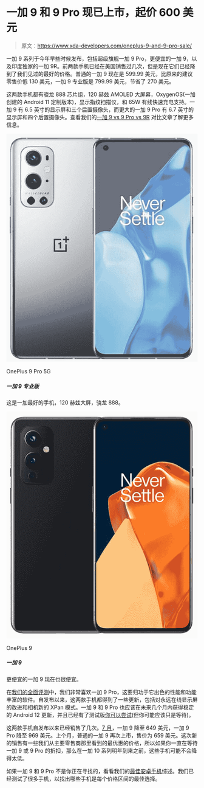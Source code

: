 # 一加 9 和 9 Pro 现已上市，起价 600 美元

> 原文：<https://www.xda-developers.com/oneplus-9-and-9-pro-sale/>

一加 9 系列于今年早些时候发布，包括超级旗舰一加 9 Pro，更便宜的一加 9，以及印度独家的一加 9R。前两款手机已经在美国销售过几次，但是现在它们已经降到了我们见过的最好的价格。普通的一加 9 现在是 599.99 美元，比原来的建议零售价低 130 美元，一加 9 专业版是 799.99 美元，节省了 270 美元。

这两款手机都有骁龙 888 芯片组，120 赫兹 AMOLED 大屏幕，OxygenOS(一加创建的 Android 11 定制版本)，显示指纹扫描仪，和 65W 有线快速充电支持。一加 9 有 6.5 英寸的显示屏和三个后置摄像头，而更大的一加 9 Pro 有 6.7 英寸的显示屏和四个后置摄像头。查看我们的[一加 9 vs 9 Pro vs 9R](https://www.xda-developers.com/oneplus-9-vs-9r-vs-9-pro/) 对比文章了解更多信息。

 <picture>![The current flagship OnePlus phone is back down to $799.](img/b05f95a5c79b02a7c8ab26fb22e98af0.png)</picture> 

OnePlus 9 Pro 5G

##### 一加 9 专业版

这是一加最好的手机，120 赫兹大屏，骁龙 888。

 <picture>![The vanilla OnePlus 9 is for those who want flagship performance but don't want to pay top dollar.](img/c47693d597164f17038c56e13fe892e8.png)</picture> 

OnePlus 9

##### 一加 9

更便宜的一加 9 现在也很便宜。

在[我们的全面评测](https://www.xda-developers.com/oneplus-9-pro-review/)中，我们非常喜欢一加 9 Pro，这要归功于它出色的性能和功能丰富的软件。自发布以来，这两款手机都得到了一些更新，包括对永远在线显示屏的改进和相机新的 XPan 模式。一加 9 和 9 Pro 也应该在未来几个月内获得稳定的 Android 12 更新，并且已经有了测试版[你可以尝试](https://www.xda-developers.com/oxygenos-12-open-beta-oneplus-9-series/)(但你可能应该只是等待)。

这两款手机自发布以来已经销售了几次。[7 月](https://www.xda-developers.com/get-a-oneplus-9-pro-for-969-100-off-or-a-oneplus-9-for-649-100-off/)，一加 9 降至 649 美元，一加 9 Pro 降至 969 美元。上个月，普通的一加 9 再次上市，售价为 659 美元。这次新的销售有一些我们从主要零售商那里看到的最优惠的价格，所以如果你一直在等待一加 9 或 9 Pro 的折扣，那么在一加 10 系列明年到来之前，这些手机可能不会降得太低。

如果一加 9 和 9 Pro 不是你正在寻找的，看看我们的[最佳安卓手机](https://www.xda-developers.com/best-android-phones/)综述。我们已经测试了很多手机，以找出哪些手机是每个价格区间的最佳选择。